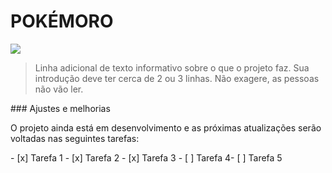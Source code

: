 # POKÉMORO

<img src="https://i.ibb.co/B4YDLPR/20220508-202515-0000.jpg" >

> Linha adicional de texto informativo sobre o que o projeto faz. Sua introdução deve ter cerca de 2 ou 3 linhas. Não exagere, as pessoas não vão ler.

###​ ​Ajustes e melhorias 
  
O projeto ainda está em desenvolvimento e as próximas atualizações serão voltadas nas seguintes tarefas: 
  
-​ [x] Tarefa 1 
​-​ [x] Tarefa 2 
-​ [x] Tarefa 3 
​-​ [ ] Tarefa 4 
​-​ [ ] Tarefa 5 
 
